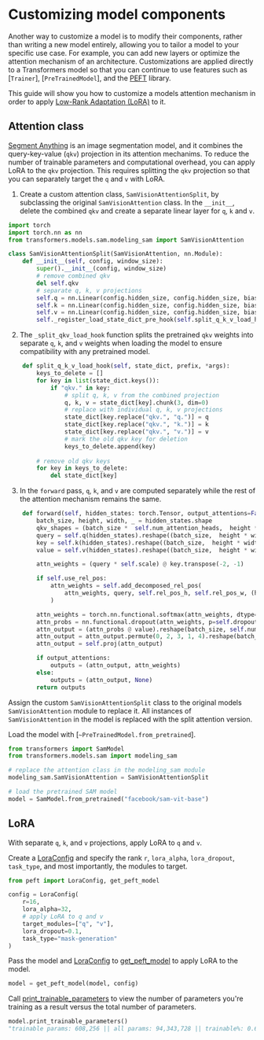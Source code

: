 <!--Copyright 2024 The HuggingFace Team. All rights reserved.

Licensed under the Apache License, Version 2.0 (the "License"); you may not use this file except in compliance with
the License. You may obtain a copy of the License at

http://www.apache.org/licenses/LICENSE-2.0

Unless required by applicable law or agreed to in writing, software distributed under the License is distributed on
an "AS IS" BASIS, WITHOUT WARRANTIES OR CONDITIONS OF ANY KIND, either express or implied. See the License for the

⚠️ Note that this file is in Markdown but contain specific syntax for our doc-builder (similar to MDX) that may not be
rendered properly in your Markdown viewer.

-->

# Customizing model components

Another way to customize a model is to modify their components, rather than writing a new model entirely, allowing you to tailor a model to your specific use case. For example, you can add new layers or optimize the attention mechanism of an architecture. Customizations are applied directly to a Transformers model so that you can continue to use features such as [`Trainer`], [`PreTrainedModel`], and the [PEFT](https://huggingface.co/docs/peft/en/index) library.

This guide will show you how to customize a models attention mechanism in order to apply [Low-Rank Adaptation (LoRA)](https://huggingface.co/docs/peft/conceptual_guides/adapter#low-rank-adaptation-lora) to it.

## Attention class

[Segment Anything](./model_doc/sam) is an image segmentation model, and it combines the query-key-value (`qkv`) projection in its attention mechanims. To reduce the number of trainable parameters and computational overhead, you can apply LoRA to the `qkv` projection. This requires splitting the `qkv` projection so that you can separately target the `q` and `v` with LoRA.

1. Create a custom attention class, `SamVisionAttentionSplit`, by subclassing the original `SamVisionAttention` class. In the `__init__`, delete the combined `qkv` and create a separate linear layer for `q`, `k` and `v`.

```py
import torch
import torch.nn as nn
from transformers.models.sam.modeling_sam import SamVisionAttention

class SamVisionAttentionSplit(SamVisionAttention, nn.Module):
    def __init__(self, config, window_size):
        super().__init__(config, window_size)
        # remove combined qkv
        del self.qkv
        # separate q, k, v projections
        self.q = nn.Linear(config.hidden_size, config.hidden_size, bias=config.qkv_bias)
        self.k = nn.Linear(config.hidden_size, config.hidden_size, bias=config.qkv_bias)
        self.v = nn.Linear(config.hidden_size, config.hidden_size, bias=config.qkv_bias)
        self._register_load_state_dict_pre_hook(self.split_q_k_v_load_hook)
```

2. The `_split_qkv_load_hook` function splits the pretrained `qkv` weights into separate `q`, `k`, and `v` weights when loading the model to ensure compatibility with any pretrained model.

```py
    def split_q_k_v_load_hook(self, state_dict, prefix, *args):
        keys_to_delete = []
        for key in list(state_dict.keys()):
            if "qkv." in key:
                # split q, k, v from the combined projection
                q, k, v = state_dict[key].chunk(3, dim=0)
                # replace with individual q, k, v projections
                state_dict[key.replace("qkv.", "q.")] = q
                state_dict[key.replace("qkv.", "k.")] = k
                state_dict[key.replace("qkv.", "v.")] = v
                # mark the old qkv key for deletion
                keys_to_delete.append(key)
        
        # remove old qkv keys
        for key in keys_to_delete:
            del state_dict[key]
```

3. In the `forward` pass, `q`, `k`, and `v` are computed separately while the rest of the attention mechanism remains the same.

```py
    def forward(self, hidden_states: torch.Tensor, output_attentions=False) -> torch.Tensor:
        batch_size, height, width, _ = hidden_states.shape
        qkv_shapes = (batch_size *  self.num_attention_heads,  height * width, -1)
        query = self.q(hidden_states).reshape((batch_size,  height * width,self.num_attention_heads, -1)).permute(0,2,1,3).reshape(qkv_shapes)
        key = self.k(hidden_states).reshape((batch_size,  height * width,self.num_attention_heads, -1)).permute(0,2,1,3).reshape(qkv_shapes)
        value = self.v(hidden_states).reshape((batch_size,  height * width,self.num_attention_heads, -1)).permute(0,2,1,3).reshape(qkv_shapes)

        attn_weights = (query * self.scale) @ key.transpose(-2, -1)

        if self.use_rel_pos:
            attn_weights = self.add_decomposed_rel_pos(
                attn_weights, query, self.rel_pos_h, self.rel_pos_w, (height, width), (height, width)
            )

        attn_weights = torch.nn.functional.softmax(attn_weights, dtype=torch.float32, dim=-1).to(query.dtype)
        attn_probs = nn.functional.dropout(attn_weights, p=self.dropout, training=self.training)
        attn_output = (attn_probs @ value).reshape(batch_size, self.num_attention_heads, height, width, -1)
        attn_output = attn_output.permute(0, 2, 3, 1, 4).reshape(batch_size, height, width, -1)
        attn_output = self.proj(attn_output)

        if output_attentions:
            outputs = (attn_output, attn_weights)
        else:
            outputs = (attn_output, None)
        return outputs
```

Assign the custom `SamVisionAttentionSplit` class to the original models `SamVisionAttention` module to replace it. All instances of `SamVisionAttention` in the model is replaced with the split attention version.

Load the model with [`~PreTrainedModel.from_pretrained`].

```py
from transformers import SamModel
from transformers.models.sam import modeling_sam

# replace the attention class in the modeling_sam module
modeling_sam.SamVisionAttention = SamVisionAttentionSplit

# load the pretrained SAM model
model = SamModel.from_pretrained("facebook/sam-vit-base")
```

## LoRA

With separate `q`, `k`, and `v` projections, apply LoRA to `q` and `v`.

Create a [LoraConfig](https://huggingface.co/docs/peft/package_reference/config#peft.PeftConfig) and specify the rank `r`, `lora_alpha`, `lora_dropout`, `task_type`, and most importantly, the modules to target.

```py
from peft import LoraConfig, get_peft_model

config = LoraConfig(
    r=16,
    lora_alpha=32,
    # apply LoRA to q and v
    target_modules=["q", "v"],
    lora_dropout=0.1,
    task_type="mask-generation"
)
```

Pass the model and [LoraConfig](https://huggingface.co/docs/peft/package_reference/config#peft.PeftConfig) to [get_peft_model](https://huggingface.co/docs/peft/package_reference/peft_model#peft.get_peft_model) to apply LoRA to the model.

```py
model = get_peft_model(model, config)
```

Call [print_trainable_parameters](https://huggingface.co/docs/peft/package_reference/peft_model#peft.PeftMixedModel.print_trainable_parameters) to view the number of parameters you're training as a result versus the total number of parameters.

```py
model.print_trainable_parameters()
"trainable params: 608,256 || all params: 94,343,728 || trainable%: 0.6447"
```